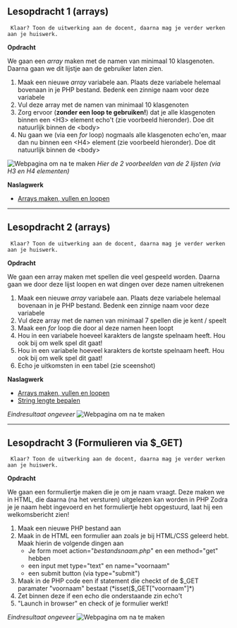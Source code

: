 ## Lesopdracht 1 (arrays)

`` Klaar? Toon de uitwerking aan de docent, daarna mag je verder werken aan je huiswerk.``

**Opdracht**

We gaan een *array* maken met de namen van minimaal 10 klasgenoten. Daarna gaan we dit lijstje aan de gebruiker laten zien.

1. Maak een nieuwe *array* variabele aan. Plaats deze variabele helemaal bovenaan in je PHP bestand. Bedenk een zinnige naam voor deze variabele
2. Vul deze array met de namen van minimaal 10 klasgenoten
3. Zorg ervoor (**zonder een loop te gebruiken!**) dat je alle klasgenoten binnen een &lt;H3&gt; element echo't (zie voorbeeld hieronder). Doe dit natuurlijk binnen de &lt;body&gt;
4. Nu gaan we (via een *for* loop) nogmaals alle klasgenoten echo'en, maar dan nu binnen een &lt;H4&gt; element (zie voorbeeld hieronder). Doe dit natuurlijk binnen de &lt;body&gt;

![Webpagina om na te maken](https://raw.githubusercontent.com/ictacademiekw1c/opdrachten-repository/master/php/productie/afbeeldingen/Lesopdracht1.png)
*Hier de 2 voorbeelden van de 2 lijsten (via H3 en H4 elementen)*


**Naslagwerk**
- <a href="http://www.w3schools.com/php/php_arrays.asp" target="_blank">Arrays maken, vullen en loopen</a>

---

## Lesopdracht 2 (arrays)

`` Klaar? Toon de uitwerking aan de docent, daarna mag je verder werken aan je huiswerk.``

**Opdracht**

We gaan een array maken met spellen die veel gespeeld worden. Daarna gaan we door deze lijst loopen en wat dingen over deze namen uitrekenen

1. Maak een nieuwe *array* variabele aan. Plaats deze variabele helemaal bovenaan in je PHP bestand. Bedenk een zinnige naam voor deze variabele
2. Vul deze array met de namen van minimaal 7 spellen die je kent / speelt
3. Maak een *for* loop die door al deze namen heen loopt
4. Hou in een variabele hoeveel karakters de langste spelnaam heeft. Hou ook bij om welk spel dit gaat!
5. Hou in een variabele hoeveel karakters de kortste spelnaam heeft. Hou ook bij om welk spel dit gaat! 
6. Echo je uitkomsten in een tabel (zie sceenshot)

**Naslagwerk**
- <a href="http://www.w3schools.com/php/php_arrays.asp" target="_blank">Arrays maken, vullen en loopen</a>
- <a href="http://www.w3schools.com/php/func_string_strlen.asp" tabel="_blank">String lengte bepalen</a>

*Eindresultaat ongeveer*
![Webpagina om na te maken](https://raw.githubusercontent.com/ictacademiekw1c/opdrachten-repository/master/php/productie/afbeeldingen/Lesopdracht2.png)

---

## Lesopdracht 3 (Formulieren via $_GET)

`` Klaar? Toon de uitwerking aan de docent, daarna mag je verder werken aan je huiswerk.``

**Opdracht**

We gaan een formuliertje maken die je om je naam vraagt. Deze maken we in HTML, die daarna (na het versturen) uitgelezen kan worden in PHP
Zodra je je naam hebt ingevoerd en het formuliertje hebt opgestuurd, laat hij een welkomsbericht zien!

1. Maak een nieuwe PHP bestand aan
2. Maak in de HTML een formulier aan zoals je bij HTML/CSS geleerd hebt. Maak hierin de volgende dingen aan
	- Je form moet action="*bestandsnaam.php*" en een method="get" hebben
	- een input met type="text" en name="voornaam"
	- een submit button (via type="submit")
3. Maak in de PHP code een if statement die checkt of de $_GET paramater "voornaam" bestaat (*isset($_GET["voornaam"]*)
4. Zet binnen deze if een echo die onderstaande zin echo't
5. "Launch in browser" en check of je formulier werkt!

*Eindresultaat ongeveer*
![Webpagina om na te maken](https://raw.githubusercontent.com/ictacademiekw1c/opdrachten-repository/master/php/productie/afbeeldingen/Lesopdracht2.png)

